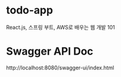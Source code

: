 # todo-app

React.js, 스프링 부트, AWS로 배우는 웹 개발 101

# Swagger API Doc

http://localhost:8080/swagger-ui/index.html
